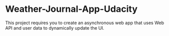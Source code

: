 # Weather-Journal-App-Udacity
This project requires you to create an asynchronous web app that uses Web API and user data to dynamically update the UI.
